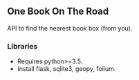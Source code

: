## One Book On The Road
API to find the nearest book box (from you).

### Libraries
* Requires python>=3.5.
* Install flask, sqlite3, geopy, folium.
